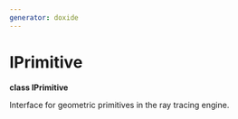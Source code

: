 ```yaml
---
generator: doxide
---
```



# IPrimitive

**class IPrimitive**


Interface for geometric primitives in the ray tracing engine.


